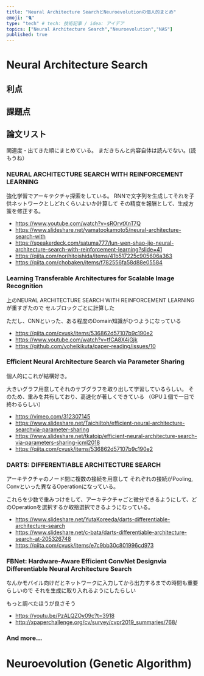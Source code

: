 ```yaml
---
title: "Neural Architecture SearchとNeuroevolutionの個人的まとめ"
emoji: "🐈"
type: "tech" # tech: 技術記事 / idea: アイデア
topics: ["Neural Architecture Search","Neuroevolution","NAS"]
published: true
---
```


# Neural Architecture Search

## 利点

## 課題点

## 論文リスト

関連度・出てきた順にまとめている。
まだきちんと内容自体は読んでない。(読もうね）

### NEURAL ARCHITECTURE SEARCH WITH REINFORCEMENT LEARNING

強化学習でアーキテクチャ探索をしている。
RNNで文字列を生成してそれを子供ネットワークとしどれくらいよいか計算して
その精度を報酬として、生成方策を修正する。

- https://www.youtube.com/watch?v=sROrvtXnT7Q
- https://www.slideshare.net/yamatookamoto5/neural-architecture-search-with
- https://speakerdeck.com/satuma777/lun-wen-shao-jie-neural-architecture-search-with-reinforcement-learning?slide=41
- https://qiita.com/norihitoishida/items/41b517225c905606a363
- https://qiita.com/chobaken/items/f782556fa58d88e05584

### Learning Transferable Architectures for Scalable Image Recognition

上のNEURAL ARCHITECTURE SEARCH WITH REINFORCEMENT LEARNINGが重すぎたので
セルブロックごとに計算した

ただし、CNNといった、ある程度のDomain知識がひつようになっている


- https://qiita.com/cvusk/items/536862d57107b9c190e2
- https://www.youtube.com/watch?v=tfCA8X4jGjk
- https://github.com/yoheikikuta/paper-reading/issues/10


### Efficient Neural Architecture Search via Parameter Sharing

個人的にこれが結構好き。

大きいグラフ用意してそれのサブグラフを取り出して学習しているらしい。
そのため、重みを共有しており、高速化が著しくできている
（GPU１個で一日で終わるらしい）

- https://vimeo.com/312307145
- https://www.slideshare.net/TaichiItoh/efficient-neural-architecture-searchvia-parameter-sharing
- https://www.slideshare.net/tkatojp/efficient-neural-architecture-search-via-parameters-sharing-icml2018
- https://qiita.com/cvusk/items/536862d57107b9c190e2

### DARTS: DIFFERENTIABLE ARCHITECTURE SEARCH

アーキテクチャのノード間に複数の接続を用意して
それぞれの接続がPooling, Convといった異なるOperationになっている。

これらを少数で重みつけをして、アーキテクチャごと微分できるようにして、どのOperationを選択するか取捨選択できるようになっている。

- https://www.slideshare.net/YutaKoreeda/darts-differentiable-architecture-search
- https://www.slideshare.net/c-bata/darts-differentiable-architecture-search-at-205326748
- https://qiita.com/cvusk/items/e7c9bb30c801996cd973


### FBNet: Hardware-Aware Efficient ConvNet Designvia Differentiable Neural Architecture Search

なんかモバイル向けだとネットワークに入力してから出力するまでの時間も重要らしいので
それを生成に取り入れるようにしたらしい

もっと調べたほうが良さそう

- https://youtu.be/PzALQZOy09c?t=3918
- http://xpaperchallenge.org/cv/survey/cvpr2019_summaries/768/


### And more...


# Neuroevolution (Genetic Algorithm)




